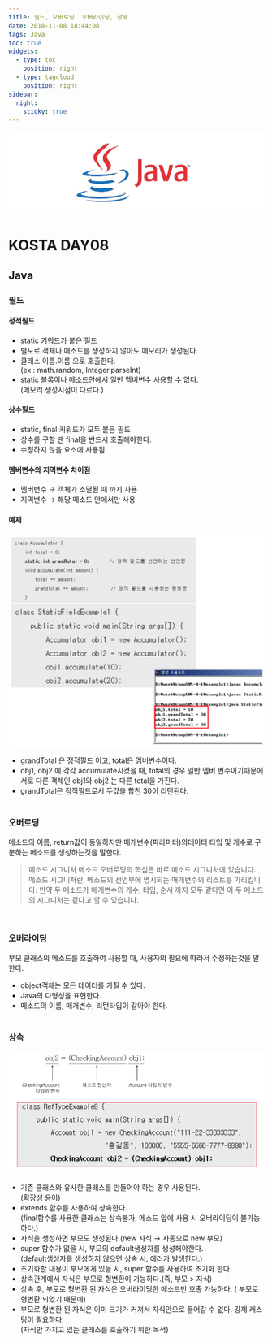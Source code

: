 ```yaml
---
title: 필드, 오버로딩, 오버라이딩, 상속
date: 2018-11-08 18:44:08
tags: Java
toc: true
widgets:
  - type: toc
    position: right
  - type: tagcloud
    position: right
sidebar:
  right:
    sticky: true
---
```


![Java](/images/javaimage.png)
# KOSTA DAY08
## Java
<!-- more -->
### 필드

#### 정적필드
- static 키워드가 붙은 필드
- 별도로 객체나 메소드를 생성하지 않아도 메모리가 생성된다.
- 클래스 이름.이름 으로 호출한다.   
(ex : math.random, Integer.parseInt)
- static 블록이나 메소드안에서 일반 멤버변수 사용할 수 없다.   
(메모리 생성시점이 다르다.)

#### 상수필드
- static, final 키워드가 모두 붙은 필드
- 상수를 구할 땐 final을 반드시 호출해야한다.
- 수정하지 않을 요소에 사용됨

#### 멤버변수와 지역변수 차이점
- 멤버변수 → 객체가 소멸될 때 까지 사용
- 지역변수 → 해당 메소드 안에서만 사용

#### 예제
![Java](/images/java/java08-01.png)
- grandTotal 은 정적필드 이고, total은 멤버변수이다.
- obj1, obj2 에 각각 accumulate시켰을 때, total의 경우 일반 멤버 변수이기때문에 서로 다른 객체인 obj1와 obj2 는 다른 total을 가진다.
- grandTotal은 정적필드로서 두값을 합친 30이 리턴된다.
<br><br>


### 오버로딩
메소드의 이름, return값이 동일하지만 매개변수(파라미터)의데이터 타입 및 개수로 구분하는 메소드를 생성하는것을 말한다.

>메소드 시그니처
메소드 오버로딩의 핵심은 바로 메소드 시그니처에 있습니다.
메소드 시그니처란, 메소드의 선언부에 명시되는 매개변수의 리스트를 가리킵니다.
만약 두 메소드가 매개변수의 개수, 타입, 순서 까지 모두 같다면 이 두 메소드의 시그니처는 같다고 할 수 있습니다.

<br>

### 오버라이딩
부모 클래스의 메소드를 호출하여 사용할 때, 사용자의 필요에 따라서 수정하는것을 말한다.
- object객체는 모든 데이터를 가질 수 있다.
- Java의 다형성을 표현한다.
- 메소드의 이름, 매개변수, 리턴타입이 같아야 한다.
<br><br>
### 상속
![Java](/images/java/java08-02.png)
- 기존 클래스와 유사한 클래스를 만들어야 하는 경우 사용된다.   
(확장성 용이)
- extends 함수를 사용하여 상속한다.   
(final함수를 사용한 클래스는 상속불가, 메소드 앞에 사용 시 오버라이딩이 불가능하다.)
- 자식을 생성하면 부모도 생성된다.(new 자식 → 자동으로 new 부모)
- super 함수가 없을 시, 부모의 default생성자를 생성해야한다.   
(default생성자를 생성하지 않으면 상속 시, 에러가 발생한다.)
- 초기화할 내용이 부모에게 있을 시, super 함수를 사용하여 초기화 한다.
- 상속관계에서 자식은 부모로 형변환이 가능하다.(즉, 부모 > 자식)
- 상속 후, 부모로 형변환 된 자식은 오버라이딩한 메소드만 호출 가능하다. ( 부모로 형변환 되었기 때문에)
- 부모로 형변환 된 자식은 이미 크기가 커져서 자식안으로 들어갈 수 없다. 강제 캐스팅이 필요하다.    
(자식만 가지고 있는 클래스를 호출하기 위한 목적)
<br><br>